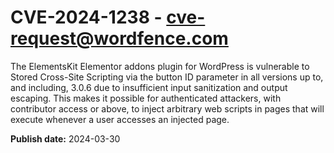 # CVE-2024-1238 - cve-request@wordfence.com

The ElementsKit Elementor addons plugin for WordPress is vulnerable to Stored Cross-Site Scripting via the button ID parameter in all versions up to, and including, 3.0.6 due to insufficient input sanitization and output escaping. This makes it possible for authenticated attackers, with contributor access or above, to inject arbitrary web scripts in pages that will execute whenever a user accesses an injected page.

**Publish date:** 2024-03-30

